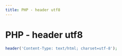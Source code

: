 ```yaml
---
title: PHP - header utf8
---
```


<h1 class="header">PHP - header utf8</h1>

```php
header('Content-Type: text/html; charset=utf-8');
```
